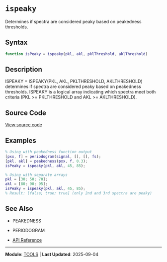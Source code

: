 # `ispeaky`

Determines if spectra are considered peaky based on peakedness thresholds.

## Syntax

```matlab
function isPeaky = ispeaky(pkl, akl, pklThreshold, aklThreshold)
```

## Description

ISPEAKY = ISPEAKY(PKL, AKL, PKLTHRESHOLD, AKLTHRESHOLD) determines if spectra are considered peaky based on peakedness thresholds. ISPEAKY is a logical array indicating which spectra meet both criteria (PKL >= PKLTHRESHOLD and AKL >= AKLTHRESHOLD).

## Source Code

[View source code](https://github.com/BSICoS/biosigmat/tree/main/src/tools/ispeaky.m)

## Examples

```matlab
% Using with peakedness function output
[pxx, f] = periodogram(signal, [], [], fs);
[pkl, akl] = peakedness(pxx, f, 0.3);
isPeaky = ispeaky(pkl, akl, 45, 85);

% Using with separate arrays
pkl = [30; 50; 70];
akl = [80; 90; 95];
isPeaky = ispeaky(pkl, akl, 45, 85);
% Result: [false; true; true] (only 2nd and 3rd spectra are peaky)
```

## See Also

- PEAKEDNESS
- PERIODOGRAM

- [API Reference](../index.md)

---

**Module**: [TOOLS](index.md) | **Last Updated**: 2025-09-04
